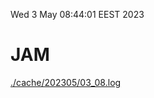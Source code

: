 Wed  3 May 08:44:01 EEST 2023
# JAM
<a href='./cache/202305/03_08.log'>./cache/202305/03_08.log</a>
